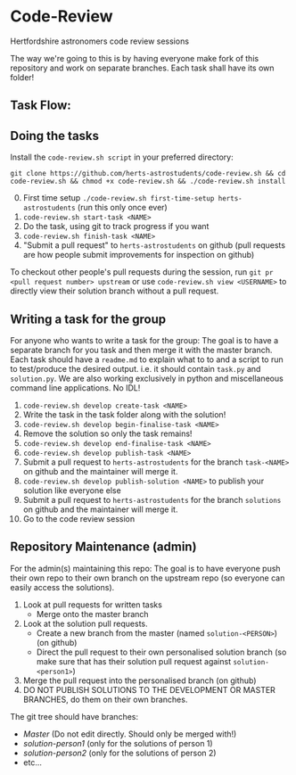 # Code-Review
Hertfordshire astronomers code review sessions

The way we're going to this is by having everyone make fork of this repository and work on separate branches. Each task shall have its own folder!

## Task Flow:

## Doing the tasks

Install the `code-review.sh script` in your preferred directory:

    git clone https://github.com/herts-astrostudents/code-review.sh && cd code-review.sh && chmod +x code-review.sh && ./code-review.sh install

0. First time setup `./code-review.sh first-time-setup herts-astrostudents` (run this only once ever)
1. `code-review.sh start-task <NAME>`
2. Do the task, using git to track progress if you want
3. `code-review.sh finish-task <NAME>`
4. "Submit a pull request" to `herts-astrostudents` on github (pull requests are how people submit improvements for inspection on github)

To checkout other people's pull requests during the session, run `git pr <pull request number> upstream` or use `code-review.sh view <USERNAME>` to directly view their solution branch without a pull request.


## Writing a task for the group
For anyone who wants to write a task for the group:
The goal is to have a separate branch for you task and then merge it with the master branch.
Each task should have a `readme.md` to explain what to to and a script to run to test/produce the desired output.
i.e. it should contain `task.py` and `solution.py`.
We are also working exclusively in python and miscellaneous command line applications. No IDL!

1. `code-review.sh develop create-task <NAME>`
2. Write the task in the task folder along with the solution!
3. `code-review.sh develop begin-finalise-task <NAME>`
4. Remove the solution so only the task remains!
5. `code-review.sh develop end-finalise-task <NAME>`
5. `code-review.sh develop publish-task <NAME>`
6. Submit a pull request to `herts-astrostudents` for the branch `task-<NAME>` on github and the maintainer will merge it.
7.  `code-review.sh develop publish-solution <NAME>` to publish your solution like everyone else
8. Submit a pull request to `herts-astrostudents` for the branch `solutions` on github and the maintainer will merge it.
9. Go to the code review session


## Repository Maintenance (admin)
For the admin(s) maintaining this repo:
The goal is to have everyone push their own repo to their own branch on the upstream repo (so everyone can easily access the solutions).

1. Look at pull requests for written tasks 
    * Merge onto the master branch 
1. Look at the solution pull requests. 
    * Create a new branch from the master (named `solution-<PERSON>`) (on github)
    * Direct the pull request to their own personalised solution branch (so make sure that <person1> has their solution pull request against `solution-<person1>`)
1. Merge the pull request into the personalised branch (on github)
1. DO NOT PUBLISH SOLUTIONS TO THE DEVELOPMENT OR MASTER BRANCHES, do them on their own branches.

The git tree should have branches:

* *Master* (Do not edit directly. Should only be merged with!)
* *solution-person1* (only for the solutions of person 1)
* *solution-person2* (only for the solutions of person 2)
* etc...

